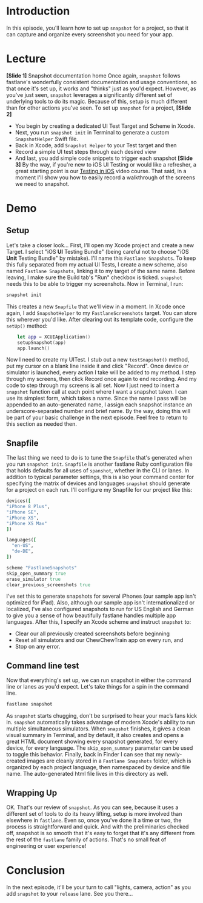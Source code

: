 # Introduction
In this episode, you'll learn how to set up `snapshot` for a project, so that it can capture and organize every screenshot you need for your app.
# Lecture
**[Slide 1]** Snapshot documentation home
Once again, `snapshot` follows fastlane's wonderfully consistent documentation and usage conventions, so that once it's set up, it works and "thinks" just as you'd expect. 
However, as you've just seen, `snapshot` leverages a significantly different set of underlying tools to do its magic. Because of this, setup is much different than for other actions you've seen. 
To set up `snapshot` for a project,
**[Slide 2]** 
<!-- Editor: Please click slide to match bullet points -->
- You begin by creating a dedicated UI Test Target and Scheme in Xcode.
- Next, you run `snapshot init` in Terminal to generate a custom `SnapshotHelper` Swift file.
- Back in Xcode, add `Snapshot Helper` to your Test target and then
- Record a simple UI test  steps through each desired view
- And last, you add simple code snippets to trigger each snapshot
**[Slide 3]** 
By the way, if you're new to iOS UI Testing or would like a refresher, a great starting point is our [Testing in iOS][1] video course. That said, in a moment I'll show you how to easily record a walkthrough of the screens we need to snapshot.
# Demo
## Setup
Let's take a closer look…
First, I'll open my Xcode project and create a new Target. I select "iOS **UI** Testing Bundle" (being careful not to choose "iOS **Unit** Testing Bundle" by mistake). I'll name this `Fastlane Snapshots`. 
To keep this fully separated from my actual UI Tests, I create a new scheme, also named `Fastlane Snapshots`, linking it to my target of the same name. Before leaving, I make sure the Build tab's "Run" checkbox is ticked. `snapshot` needs this to be able to trigger my screenshots.
Now in Terminal, I run:
```ruby
snapshot init
```
This creates a new `Snapfile` that we'll view in a moment.
In Xcode once again, I add `SnapshotHelper` to my `FastlaneScreenshots` target. You can store this wherever you'd like. 
After clearing out its template code, configure the `setUp()` method:
```swift
    let app = XCUIApplication()
    setupSnapshot(app)
    app.launch()
```
Now I need to create my UITest. I stub out a new `testSnapshot()` method, put my cursor on a blank line inside it and click "Record". Once device or simulator is launched, every action I take will be added to my method. 
I step through my screens, then click Record once again to end recording. And my code to step through my screens is all set.
Now I just need to insert a  `snapshot` function call at each point where I want a snapshot taken. I can use its simplest form, which takes a name. Since the name I pass will be appended to an auto-generated name, I assign each snapshot instance an underscore-separated number and brief name.
By the way, doing this will be part of your basic challenge in the next episode. Feel free to return to this section as needed then.
## Snapfile
The last thing we need to do is to tune the `Snapfile` that's generated when you run `snapshot init`. 
`Snapfile` is another fastlane Ruby configuration file that holds defaults for all uses of `spanshot`, whether in the CLI or lanes. In addition to typical parameter settings, this is also your command center for specifying the matrix of devices and languages `snapshot` should generate for a project on each run.
I'll configure my Snapfile for our project like this:
```ruby
devices([
"iPhone 8 Plus", 
"iPhone SE", 
"iPhone XS", 
"iPhone XS Max"
])

languages([
  "en-US",
  "de-DE",
])

scheme "FastlaneSnapshots" 
skip_open_summary true
erase_simulator true
clear_previous_screenshots true
```
I've set this to generate snapshots for several iPhones (our sample app isn't optimized for iPad). Also, although our sample app isn't internationalized or localized, I've also configured snapshots to run for US English and German to give you a sense of how beautifully fastlane handles multiple app languages. 
After this, I specify an Xcode scheme and instruct `snapshot` to:
- Clear our all previously created screenshots before beginning
- Reset all simulators and our ChewChewTrain app on every run, and
- Stop on any error.
## Command line test
Now that everything's set up, we can run snapshot in either the command line or lanes as you'd expect. Let's take things for a spin in the command line.
```ruby
fastlane snapshot
```
As `snapshot` starts chugging, don't be surprised to hear your mac’s fans kick in. `snapshot` automatically takes advantage of modern Xcode's ability to run multiple simultaneous simulators. 
When `snapshot` finishes, it gives a clean visual summary in Terminal, and by default, it also creates and opens a great HTML document showing every snapshot generated, for every device, for every language. The `skip_open_summary` parameter can be used to toggle this behavior. 
Finally, back in Finder I can see that my newly-created images are cleanly stored in a `Fastlane Snapshots` folder, which is organized by each project language, then namespaced by device and file name. The auto-generated html file lives in this directory as well. 
## Wrapping Up
OK. That's our review of `snapshot`. As you can see, because it uses a different set of tools to do its heavy lifting, setup is more involved than elsewhere in `fastlane`. Even so, once you've done it a time or two, the process is straightforward and quick. And with the preliminaries checked off, snapshot is so smooth that it's easy to forget that it's any different from the rest of the `fastlane` family of actions. That's no small feat of engineering or user experience!
# Conclusion
In the next episode, it'll be your turn to call "lights, camera, action" as you add `snapshot` to your `release` lane. See you there…

[1]:	https://www.raywenderlich.com/3530-testing-in-ios